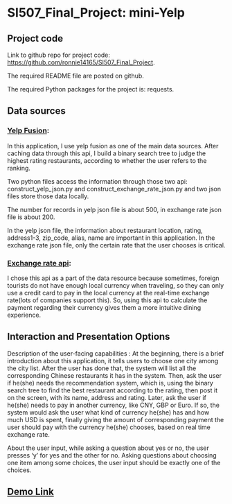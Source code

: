 # SI507_Final_Project: mini-Yelp

## Project code
Link to github repo for project code: https://github.com/ronnie14165/SI507_Final_Project.   

The required README file are posted on github.    

The required Python packages for the project is: requests. 

## Data sources
### [Yelp Fusion](https://fusion.yelp.com/):
In this application, I use yelp fusion as one of the main data sources. After caching data through this api, I build a binary search tree to judge the highest rating restaurants, according to whether the user refers to the ranking.    

Two python files access the information through those two api: construct_yelp_json.py and construct_exchange_rate_json.py and two json files store those data locally.       


The number for records in yelp json file is about 500, in exchange rate json file is about 200.      


In the yelp json file, the information about restaurant location, rating, address1-3, zip_code, alias, name are important in this application. In the exchange rate json file, only the certain rate that the user chooses is critical.  




### [Exchange rate api](https://www.exchangerate-api.com/):
I chose this api as a part of the data resource because sometimes, foreign tourists do not have enough local currency when traveling, so they can only use a credit card to pay in the local currency at the real-time exchange rate(lots of companies support this). So, using this api to calculate the payment regarding their currency gives them a more intuitive dining experience.

## Interaction and Presentation Options
Description of the user-facing capabilities : At the beginning, there is a brief introduction about this application, it tells users to choose one city among the city list. After the user has done that, the system will list all the corresponding Chinese restaurants it has in the system. Then, ask the user if he(she) needs the recommendation system, which is, using the binary search tree to find the best restaurant according to the rating, then post it on the screen, with its name, address and rating. Later, ask the user if he(she) needs to pay in another currency, like CNY, GBP or Euro. If so, the system would ask the user what kind of currency he(she) has and how much USD is spent, finally giving the amount of corresponding payment the user should pay with the currency he(she) chooses, based on real time exchange rate.    

About the user input, while asking a question about yes or no, the user presses ‘y’ for yes and the other for no. Asking questions about choosing one item among some choices, the user input should be exactly one of the choices.

## [Demo Link](http://www.google.com/)

